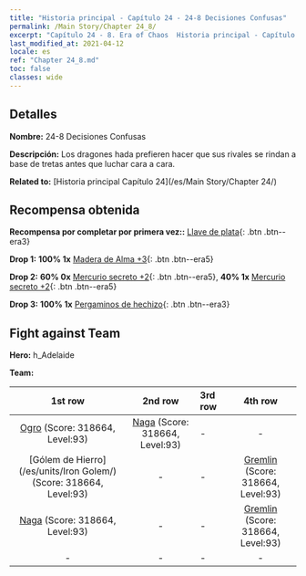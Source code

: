 ```yaml
---
title: "Historia principal - Capítulo 24 - 24-8 Decisiones Confusas"
permalink: /Main Story/Chapter 24_8/
excerpt: "Capítulo 24 - 8. Era of Chaos  Historia principal - Capítulo 24_8. 24-8 Decisiones Confusas"
last_modified_at: 2021-04-12
locale: es
ref: "Chapter 24_8.md"
toc: false
classes: wide
---
```


## Detalles

 **Nombre:** 24-8 Decisiones Confusas

 **Descripción:** Los dragones hada prefieren hacer que sus rivales se rindan a base de tretas antes que luchar cara a cara.

 **Related to:** [Historia principal Capítulo 24](/es/Main Story/Chapter 24/)

## Recompensa obtenida

 **Recompensa por completar por primera vez::** [Llave de plata](/es/Items/con_693/){: .btn .btn--era3}

 **Drop 1:** **100% 1x** [Madera de Alma +3](/es/Items/mat_83/){: .btn .btn--era5}

 **Drop 2:** **60% 0x** [Mercurio secreto +2](/es/Items/mat_77/){: .btn .btn--era5}, **40% 1x** [Mercurio secreto +2](/es/Items/mat_77/){: .btn .btn--era5}

 **Drop 3:** **100% 1x** [Pergaminos de hechizo](/es/Items/con_694/){: .btn .btn--era3}


## Fight against Team
 **Hero:** h_Adelaide

 **Team:**


  | 1st row | 2nd row | 3rd row | 4th row |
  |:----:|:----:|:----|:----:|
  | [Ogro](/es/units/Ogre/) (Score: 318664, Level:93)  | [Naga](/es/units/Naga/) (Score: 318664, Level:93)  | - | - |
  | [Gólem de Hierro](/es/units/Iron Golem/) (Score: 318664, Level:93)  | - | - | [Gremlin](/es/units/Gremlin/) (Score: 318664, Level:93)  |
  | [Naga](/es/units/Naga/) (Score: 318664, Level:93)  | - | - | [Gremlin](/es/units/Gremlin/) (Score: 318664, Level:93)  |
  | - | - | - | - |


